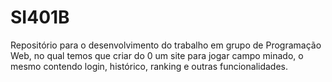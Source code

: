 # SI401B
Repositório para o desenvolvimento do trabalho em grupo de Programação Web, no qual temos que criar do 0 um site para jogar campo minado, o mesmo contendo login, histórico, ranking e outras funcionalidades.
